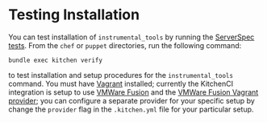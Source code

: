 # Testing Installation

You can test installation of `instrumental_tools` by running the [ServerSpec tests](test/integration/default/serverspec/). From the `chef` or `puppet` directories, run the following command:

```
bundle exec kitchen verify
```

to test installation and setup procedures for the `instrumental_tools` command. You must have [Vagrant](https://www.vagrantup.com/) installed; currently the KitchenCI integration is setup to use [VMWare Fusion](http://www.vmware.com/products/fusion) and the [VMWare Fusion Vagrant provider](https://www.vagrantup.com/vmware); you can configure a separate provider for your specific setup by change the `provider` flag in the `.kitchen.yml` file for your particular setup.
